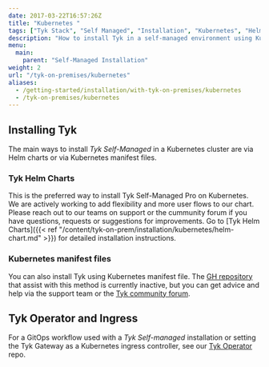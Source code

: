 ```yaml
---
date: 2017-03-22T16:57:26Z
title: "Kubernetes "
tags: ["Tyk Stack", "Self Managed", "Installation", "Kubernetes", "Helm Chart", "Tyk Operator"]
description: "How to install Tyk in a self-managed environment using Kubernetes"
menu:
  main:
    parent: "Self-Managed Installation"
weight: 2
url: "/tyk-on-premises/kubernetes"
aliases:
  - /getting-started/installation/with-tyk-on-premises/kubernetes
  - /tyk-on-premises/kubernetes
---
```


## Installing Tyk

The main ways to install *Tyk Self-Managed* in a Kubernetes cluster are via Helm charts or via Kubernetes manifest files.

### Tyk Helm Charts
This is the preferred way to install Tyk Self-Managed Pro on Kubernetes. 
We are actively working to add flexibility and more user flows to our chart. Please reach out
to our teams on support or the cummunity forum if you have questions, requests or suggestions for improvements.
Go to [Tyk Helm Charts]({{< ref "/content/tyk-on-prem/installation/kubernetes/helm-chart.md" >}}) for detailed installation instructions.

### Kubernetes manifest files
You can also install Tyk using Kubernetes manifest file. The [GH repository](https://github.com/TykTechnologies/tyk-k8s) 
that assist with this method is currently inactive, but you can get advice and help via the 
support team or the [Tyk community forum](https://community.tyk.io/).

## Tyk Operator and Ingress 
For a GitOps workflow used with a *Tyk Self-managed* installation or setting the Tyk Gateway as a Kubernetes ingress controller, 
see our [Tyk Operator](https://github.com/TykTechnologies/tyk-operator) repo. 
